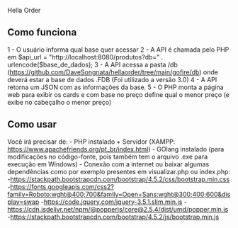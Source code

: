 Hella Order

## Como funciona
1 - O usuário informa qual base quer acessar
2 - A API é chamada pelo PHP em $api_url = "http://localhost:8080/produtos?db=" . urlencode($base_de_dados);
3 - A API acessa a pasta /db (https://github.com/DaveSongnata/hellaorder/tree/main/gofire/db) onde deverá estar a base de dados .FDB (Foi utilizado a versão 3.0)
4 - A API retorna um JSON com as informações da base.
5 - O PHP monta a página web para exibir os cards e com base no preço define qual o menor preço (e exibe no cabeçalho o menor preço)


## Como usar
Você irá precisar de:
    - PHP instalado + Servidor (XAMPP: https://www.apachefriends.org/pt_br/index.html)
    - GOlang instalado (para modificações no código-fonte, pois também tem o arquivo .exe para execução em Windows)
    - Conexão com a internet ou baixar algumas dependências como por exemplo presentes em visualizar.php ou index.php:
        -https://stackpath.bootstrapcdn.com/bootstrap/4.5.2/css/bootstrap.min.css
        -https://fonts.googleapis.com/css2?family=Roboto:wght@400;700&family=Open+Sans:wght@300;400;600&display=swap
        -https://code.jquery.com/jquery-3.5.1.slim.min.js
        -https://cdn.jsdelivr.net/npm/@popperjs/core@2.5.4/dist/umd/popper.min.js
        -https://stackpath.bootstrapcdn.com/bootstrap/4.5.2/js/bootstrap.min.js

